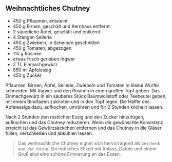 ## Weihnachtliches Chutney

- 450 g Pflaumen, entsteint
- 450 g Birnen, geschält und Kernhaus entfernt
- 2 säuerliche Äpfel, geschält und entkernt
- 4 Stangen Sellerie
- 450 g Zwiebeln, in Scheiben geschnitten
- 450 g Tomaten, abgezogen
- 115 g Rosinen
- etwas frisch gerieben Ingwer 
- 2 TL Einmachgewürz
- 850 ml Apfelessig
- 450 g Zucker

Pflaumen, Birnen, Äpfel, Sellerie, Zwiebeln und Tomaten in kleine Würfel schneiden. Mit Ingwer und den Rosinen in einen großen Topf geben. Das Einmachgewürz in ein sauberes Stück Baumwollstoff oder Teebeutel geben, mit einem Bindfaden zuknoten und in den Topf legen. Die Hälfte des Apfelessigs dazu, aufkochen, umrühren und für 2 Stunden köcheln lassen.

Nach 2 Stunden den restlichen Essig und den Zucker hinzufügen, aufkochen und das Chutney reduzieren. Wenn die gewünschte Konsistenz erreicht ist das Gewürzsäckchen entfernen und das Chutney in die Gläser füllen, verschließen und abkühlen lassen.

> Das weihnachtliche Chutney eignet sich hervorragend als `Geschenk aus der Küche`. Ein hübsches Etikett mit Anlass, Datum und einem Gruß sind eine schöne Erinnerung an das Essen.
